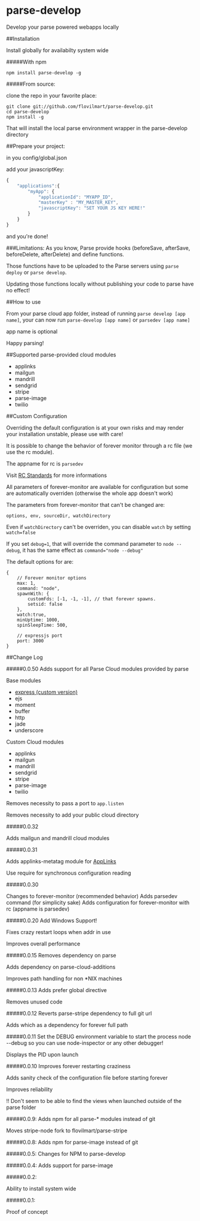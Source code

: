 parse-develop
=========

Develop your parse powered webapps locally

##Installation

Install globally for availabilty system wide

#####With npm
	
	npm install parse-develop -g

#####From source:

clone the repo in your favorite place:

	git clone git://github.com/flovilmart/parse-develop.git
	cd parse-develop
	npm install -g
	
That will install the local parse environment wrapper in the parse-develop directory

##Prepare your project:

in you config/global.json

add your javascriptKey:

```javascript
{
	"applications":{
		"myApp": {
			"applicationId": "MYAPP_ID",
			"masterKey" : "MY_MASTER_KEY",
			"javascriptKey": "SET YOUR JS KEY HERE!"
		}
	} 
}
```

and you're done!


###Limitations:
As you know, Parse provide hooks (beforeSave, afterSave, beforeDelete, afterDelete) and define functions. 

Those functions have to be uploaded to the Parse servers using `parse deploy` or `parse develop`. 

Updating those functions locally without publishing your code to parse have no effect!



##How to use

From your parse cloud app folder, 
instead of running `parse develop [app name]`, your can now run `parse-develop [app name]` or `parsedev [app name]`

app name is optional

Happy parsing!

##Supported parse-provided cloud modules 
 
- applinks
- mailgun
- mandrill
- sendgrid
- stripe
- parse-image
- twilio


##Custom Configuration


Overriding the default configuration is at your own risks and may render your installation unstable, please use with care!


It is possible to change the behavior of forever monitor through a rc file (we use the rc module).

The appname for rc is `parsedev`

Visit [RC Standards](https://github.com/dominictarr/rc#standards) for more informations

All parameters of forever-monitor are available for configuration but some are automatically overriden (otherwise the whole app doesn't work)

The parameters from forever-monitor that can't be changed are:

`options, env, sourceDir, watchDirectory`

Even if `watchDirectory` can't be overriden, you can disable `watch` by setting `watch=false`

If you set `debug=1`, that will override the command parameter to `node --debug`, it has the same effect as `command="node --debug"`

The default options for are:

	{
		// Forever monitor options
    	max: 1,
    	command: "node",
    	spawnWith: {
     		customFds: [-1, -1, -1], // that forever spawns.
      		setsid: false
    	},
    	watch:true,
    	minUptime: 1000,
    	spinSleepTime: 500,
    	
    	// expressjs port
    	port: 3000
  	}

##Change Log

#####0.0.50
Adds support for all Parse Cloud modules provided by parse

Base modules

- [express (custom version)](https://github.com/flovilmart/express/tree/3.1.0-parse)
- ejs
- moment
- buffer
- http
- jade
- underscore

Custom Cloud modules

- applinks
- mailgun
- mandrill
- sendgrid
- stripe
- parse-image
- twilio

Removes necessity to pass a port to `app.listen`

Removes necessity to add your public cloud directory


#####0.0.32

Adds mailgun and mandrill cloud modules

#####0.0.31

Adds applinks-metatag module for [AppLinks](https://www.parse.com/docs/cloud_modules_guide#applinks)

Use require for synchronous configuration reading


#####0.0.30

Changes to forever-monitor (recommended behavior)
Adds parsedev command (for simplicity sake)
Adds configuration for forever-monitor with rc (appname is parsedev)


#####0.0.20
Add Windows Support!

Fixes crazy restart loops when addr in use

Improves overall performance


#####0.0.15
Removes dependency on parse

Adds dependency on parse-cloud-additions

Improves path handling for non *NIX machines

#####0.0.13
Adds prefer global directive

Removes unused code


#####0.0.12
Reverts parse-stripe dependency to full git url

Adds which as a dependency for forever full path


#####0.0.11
Set the DEBUG environment variable to start the process node --debug so you can
use node-inspector or any other debugger!

Displays the PID upon launch


#####0.0.10
Improves forever restarting craziness

Adds sanity check of the configuration file before starting forever

Improves reliability

!! Don't seem to be able to find the views when launched outside of the parse
folder


#####0.0.9:
Adds npm for all parse-* modules instead of git

Moves stripe-node fork to flovilmart/parse-stripe

#####0.0.8:
Adds npm for parse-image instead of git

#####0.0.5:
Changes for NPM to parse-develop

#####0.0.4:
Adds support for parse-image

#####0.0.2:

Ability to install system wide

#####0.0.1:

Proof of concept

